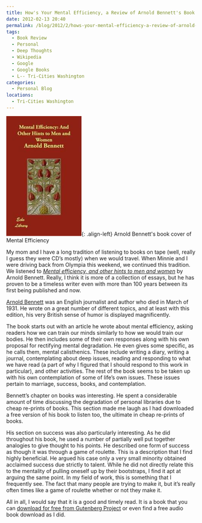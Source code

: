 ```yaml
---
title: How's Your Mental Efficiency, a Review of Arnold Bennett's Book
date: 2012-02-13 20:40
permalink: /blog/2012/2/hows-your-mental-efficiency-a-review-of-arnold-bennetts-book
tags:
  - Book Review
  - Personal
  - Deep Thoughts
  - Wikipedia
  - Google
  - Google Books
  - L-- Tri-Cities Washington
categories:
  - Personal Blog
locations: 
  - Tri-Cities Washington
---
```


![Arnold Bennett's book cover of Mental Efficiency][1]{: .align-left} Arnold Bennett's book cover of Mental Efficiency 

   [1]: /assets/media/mental-efficiency-arnold-bennett-book-cover.jpg

My mom and I have a long tradition of listening to books on tape (well, really I guess they were CD’s mostly) when we would travel. When Minnie and I were driving back from Olympia this weekend, we continued this tradition. We listened to _[Mental efficiency, and other hints to men and women][2]_ by Arnold Bennett. Really, I think it is more of a collection of essays, but he has proven to be a timeless writer even with more than 100 years between its first being published and now.

   [2]: http://goo.gl/uP1vr

[Arnold Bennett][3] was an English journalist and author who died in March of 1931. He wrote on a great number of different topics, and at least with this edition, his very British sense of humor is displayed magnificently.

   [3]: http://en.wikipedia.org/wiki/Arnold_Bennett

The book starts out with an article he wrote about mental efficiency, asking readers how we can train our minds similarly to how we would train our bodies. He then includes some of their own responses along with his own proposal for rectifying mental degradation. He even gives some specific, as he calls them, mental calisthenics. These include writing a diary, writing a journal, contemplating about deep issues, reading and responding to what we have read (a part of why I figured that I should respond to this work in particular), and other activities. The rest of the book seems to be taken up with his own contemplation of some of life’s own issues. These issues pertain to marriage, success, books, and contemplation.

Bennett’s chapter on books was interesting. He spent a considerable amount of time discussing the degradation of personal libraries due to cheap re-prints of books. This section made me laugh as I had downloaded a free version of his book to listen too, the ultimate in cheap re-prints of books.

His section on success was also particularly interesting. As he did throughout his book, he used a number of partially well put together analogies to give thought to his points. He described one form of success as though it was through a game of roulette. This is a description that I find highly beneficial. He argued his case only a very small minority obtained acclaimed success due strictly to talent. While he did not directly relate this to the mentality of pulling oneself up by their bootstraps, I find it apt at arguing the same point. In my field of work, this is something that I frequently see. The fact that many people are trying to make it, but it’s really often times like a game of roulette whether or not they make it.

All in all, I would say that it is a good and timely read. It is a book that you can [download for free from Gutenberg Project][4] or even find a free audio book download as I did.

   [4]: http://www.gutenberg.org/ebooks/23347
